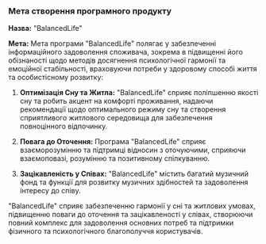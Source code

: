 ### Мета створення програмного продукту

**Назва:** "BalancedLife"

**Мета:** 
Мета програми "BalancedLife" полягає у забезпеченні інформаційного задоволення споживача, зокрема в підвищенні його обізнаності щодо методів досягнення психологічної гармонії та емоційної стабільності, враховуючи потреби у здоровому способі життя та особистісному розвитку:

1. **Оптимізація Сну та Житла:**
   "BalancedLife" сприяє поліпшенню якості сну та робить акцент на комфорті проживання, надаючи рекомендації щодо оптимального режиму сну та створення сприятливого житлового середовища для забезпечення повноцінного відпочинку.

2. **Повага до Оточення:**
   Програма "BalancedLife" сприяє взаєморозумінню та підтримці відносин з оточуючими, сприяючи взаємоповазі, розумінню та позитивному спілкуванню.

3. **Зацікавленість у Співах:**
   "BalancedLife" містить багатий музичний фонд та функції для розвитку музичних здібностей та задоволення інтересу до співу.

"BalancedLife" сприяє забезпеченню гармонії у сні та житлових умовах, підвищенню поваги до оточення та зацікавленості у співах, створюючи повний комплекс для задоволення основних потреб та підтримки фізичного та психологічного благополуччя користувачів.
